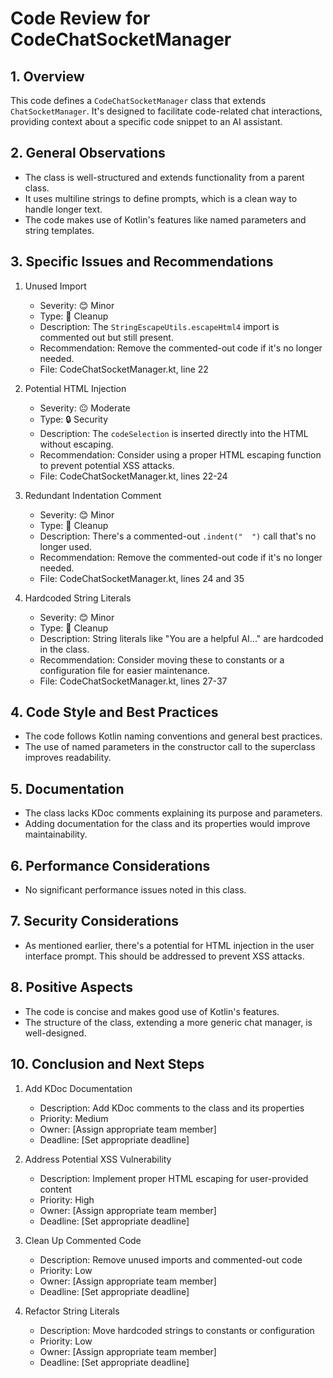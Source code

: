 # Code Review for CodeChatSocketManager

## 1. Overview

This code defines a `CodeChatSocketManager` class that extends `ChatSocketManager`. It's designed to facilitate code-related chat interactions, providing context about a specific code snippet to an AI assistant.

## 2. General Observations

- The class is well-structured and extends functionality from a parent class.
- It uses multiline strings to define prompts, which is a clean way to handle longer text.
- The code makes use of Kotlin's features like named parameters and string templates.

## 3. Specific Issues and Recommendations

1. Unused Import
   - Severity: 😊 Minor
   - Type: 🧹 Cleanup
   - Description: The `StringEscapeUtils.escapeHtml4` import is commented out but still present.
   - Recommendation: Remove the commented-out code if it's no longer needed.
   - File: CodeChatSocketManager.kt, line 22

2. Potential HTML Injection
   - Severity: 😐 Moderate
   - Type: 🔒 Security
   - Description: The `codeSelection` is inserted directly into the HTML without escaping.
   - Recommendation: Consider using a proper HTML escaping function to prevent potential XSS attacks.
   - File: CodeChatSocketManager.kt, lines 22-24

3. Redundant Indentation Comment
   - Severity: 😊 Minor
   - Type: 🧹 Cleanup
   - Description: There's a commented-out `.indent("  ")` call that's no longer used.
   - Recommendation: Remove the commented-out code if it's no longer needed.
   - File: CodeChatSocketManager.kt, lines 24 and 35

4. Hardcoded String Literals
   - Severity: 😊 Minor
   - Type: 🧹 Cleanup
   - Description: String literals like "You are a helpful AI..." are hardcoded in the class.
   - Recommendation: Consider moving these to constants or a configuration file for easier maintenance.
   - File: CodeChatSocketManager.kt, lines 27-37

## 4. Code Style and Best Practices

- The code follows Kotlin naming conventions and general best practices.
- The use of named parameters in the constructor call to the superclass improves readability.

## 5. Documentation

- The class lacks KDoc comments explaining its purpose and parameters.
- Adding documentation for the class and its properties would improve maintainability.

## 6. Performance Considerations

- No significant performance issues noted in this class.

## 7. Security Considerations

- As mentioned earlier, there's a potential for HTML injection in the user interface prompt. This should be addressed to prevent XSS attacks.

## 8. Positive Aspects

- The code is concise and makes good use of Kotlin's features.
- The structure of the class, extending a more generic chat manager, is well-designed.

## 10. Conclusion and Next Steps

1. Add KDoc Documentation
   - Description: Add KDoc comments to the class and its properties
   - Priority: Medium
   - Owner: [Assign appropriate team member]
   - Deadline: [Set appropriate deadline]

2. Address Potential XSS Vulnerability
   - Description: Implement proper HTML escaping for user-provided content
   - Priority: High
   - Owner: [Assign appropriate team member]
   - Deadline: [Set appropriate deadline]

3. Clean Up Commented Code
   - Description: Remove unused imports and commented-out code
   - Priority: Low
   - Owner: [Assign appropriate team member]
   - Deadline: [Set appropriate deadline]

4. Refactor String Literals
   - Description: Move hardcoded strings to constants or configuration
   - Priority: Low
   - Owner: [Assign appropriate team member]
   - Deadline: [Set appropriate deadline]